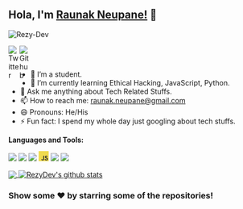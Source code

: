 ## Hola, I'm [Raunak Neupane!](https://www.facebook.com/raunakneupane/) 👋

<p align="left"> <img src="https://komarev.com/ghpvc/?username=Rezy-Dev&label=Views&color=blue&style=plastic" alt="Rezy-Dev" /> </p>

<a href="https://www.facebook.com/raunakneupane/">
  <img align="left" alt="Twitter" width="22px" src="https://pngimg.com/uploads/facebook_logos/facebook_logos_PNG19750.png" />
</a>
<a href="https://github.com/Rezy-Dev">
  <img align="left" alt="Github" width="22px" src="https://cdn.jsdelivr.net/npm/simple-icons@v3/icons/github.svg" />
</a>

<br/>
<br/>

- 🔭 I’m a student.
- 🌱 I’m currently learning Ethical Hacking, JavaScript, Python.
- 💬 Ask me anything about Tech Related Stuffs.
- 📫 How to reach me: raunak.neupane@gmail.com
- 😄 Pronouns: He/His
- ⚡ Fun fact: I spend my whole day just googling about tech stuffs.

**Languages and Tools:**  

<code><img height="20" src="https://image.spreadshirtmedia.net/image-server/v1/compositions/T6A2PA4289PT17X198Y43D132138790FS5589/views/1,width=650,height=650,appearanceId=2,backgroundColor=cef9f9.jpg"></code>
<code><img height="20" src="https://www.linuxscrew.com/wp-content/uploads/2020/07/python-logo-768x767.png"></code>
<code><img height="20" src="https://upload.wikimedia.org/wikipedia/commons/thumb/2/2d/Visual_Studio_Code_1.18_icon.svg/500px-Visual_Studio_Code_1.18_icon.svg.png"></code>
<code><img height="20" src="https://raw.githubusercontent.com/github/explore/80688e429a7d4ef2fca1e82350fe8e3517d3494d/topics/javascript/javascript.png"></code>
<code><img height="20" src="https://i.stack.imgur.com/PgcSR.png"></code>
<code><img height="20" src="https://upload.wikimedia.org/wikipedia/commons/thumb/d/d5/CSS3_logo_and_wordmark.svg/425px-CSS3_logo_and_wordmark.svg.png"></code>    

<a href="https://github.com/Rezy-Dev">
  <img align="center" src="https://github-readme-stats.vercel.app/api/top-langs/?username=Rezy-Dev&theme=light&hide_langs_below=1" />
</a>
<a href="https://github.com/Rezy-Dev">
 <img align="center" src="https://github-readme-stats.vercel.app/api?username=Rezy-Dev&show_icons=true&theme=light&line_height=27" alt="RezyDev's github stats"/>
</a>

### Show some ❤️ by starring some of the repositories!
